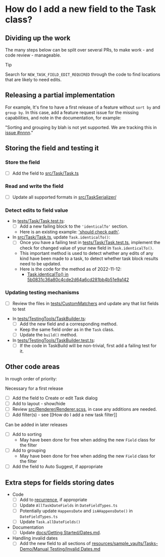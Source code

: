 # How do I add a new field to the Task class?

## Dividing up the work

The many steps below can be split over several PRs, to make work - and code review - manageable.

> [!Tip]
> Search for `NEW_TASK_FIELD_EDIT_REQUIRED` through the code to find locations that are likely to need edits.

## Releasing a partial implementation

For example, It's fine to have a first release of a feature without `sort by` and `group by`. In this case, add a feature request issue for the missing capabilities, and note in the documentation, for example:

"Sorting and grouping by blah is not yet supported. We are tracking this in [issue #nnnn](https://github.com/obsidian-tasks-group/obsidian-tasks/issues/nnn)."

## Storing the field and testing it

### Store the field

- [ ] Add the field to [src/Task/Task.ts](https://github.com/obsidian-tasks-group/obsidian-tasks/blob/main/src/Task/Task.ts)

### Read and write the field

- [ ] Update all supported formats in [src/TaskSerializer/](https://github.com/obsidian-tasks-group/obsidian-tasks/tree/main/src/TaskSerializer)

### Detect edits to field value

- In [tests/Task/Task.test.ts](https://github.com/obsidian-tasks-group/obsidian-tasks/blob/main/tests/Task/Task.test.ts):
  - [ ] Add a new failing block to the `'identicalTo'` section.
  - Here is an existing example: ['should check path'](https://github.com/obsidian-tasks-group/obsidian-tasks/blob/5b0831c36a80c4cde2d64a6cd281bb4b51e9a142/tests/Task.test.ts#L834-L840).
- In [src/Task/Task.ts](https://github.com/obsidian-tasks-group/obsidian-tasks/blob/main/src/Task/Task.ts), update `Task.identicalTo()`:
  - [ ] Once you have a failing test in [tests/Task/Task.test.ts](https://github.com/obsidian-tasks-group/obsidian-tasks/blob/main/tests/Task/Task.test.ts), implement the check for changed value of your new field in `Task.identicalTo()`.
  - This important method is used to detect whether any edits of any kind have been made to a task, to detect whether task block results need to be updated.
  - Here is the code for the method as of 2022-11-12:
    - [Task.identicalTo() in 5b0831c36a80c4cde2d64a6cd281bb4b51e9a142](https://github.com/obsidian-tasks-group/obsidian-tasks/blob/5b0831c36a80c4cde2d64a6cd281bb4b51e9a142/src/Task.ts#L732-L802)

### Updating testing mechanisms

- [ ] Review the files in [tests/CustomMatchers](https://github.com/obsidian-tasks-group/obsidian-tasks/tree/main/tests/CustomMatchers/) and update any that list fields to test
- In [tests/TestingTools/TaskBuilder.ts](https://github.com/obsidian-tasks-group/obsidian-tasks/blob/main/tests/TestingTools/TaskBuilder.ts):
  - [ ] Add the new field and a corresponding method.
  - Keep the same field order as in the `Task` class.
  - [ ] Update the `build()` method.
- In [tests/TestingTools/TaskBuilder.test.ts](https://github.com/obsidian-tasks-group/obsidian-tasks/blob/main/tests/TestingTools/TaskBuilder.test.ts):
  - [ ] If the code in TaskBuild will be non-trivial, first add a failing test for it.

## Other code areas

In rough order of priority:

Necessary for a first release

- [ ] Add the field to Create or edit Task dialog
- [ ] Add to layout - show/hide
- [ ] Review [src/Renderer/Renderer.scss](https://github.com/obsidian-tasks-group/obsidian-tasks/blob/main/src/Renderer/Renderer.scss), in case any additions are needed.
- [ ] Add filter(s) - see [[How do I add a new task filter]]

Can be added in later releases

- [ ] Add to sorting
  - May have been done for free when adding the new `Field` class for the filter
- [ ] Add to grouping
  - May have been done for free when adding the new `Field` class for the filter
- [ ] Add the field to Auto Suggest, if appropriate

## Extra steps for fields storing dates

- Code
  - [ ] Add to [recurrence](https://publish.obsidian.md/tasks/Getting+Started/Recurring+Tasks), if appropriate
  - [ ] Update `AllTaskDateFields` in `DateFieldTypes.ts`
  - [ ] Potentially update `HappensDate` and `isAHappensDate()` in `DateFieldTypes.ts`
  - [ ] Update `Task.allDateFields()`
- Documentation
  - [ ] Update [docs/Getting Started/Dates.md](https://github.com/obsidian-tasks-group/obsidian-tasks/blob/main/docs/Getting%20Started/Dates.md).
- Handling invalid dates
  - [ ] Add the new field to all sections of [resources/sample_vaults/Tasks-Demo/Manual Testing/Invalid Dates.md](https://github.com/obsidian-tasks-group/obsidian-tasks/blob/main/resources/sample_vaults/Tasks-Demo/Manual%20Testing/Invalid%20Dates.md)
